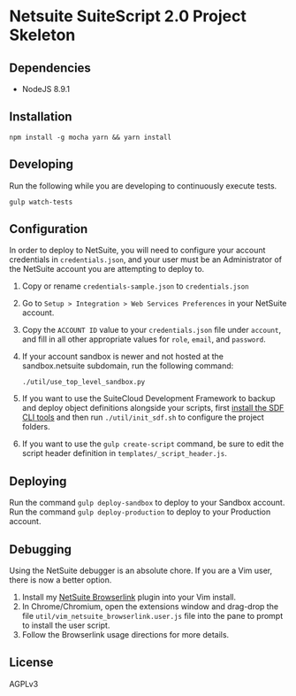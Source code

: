 Netsuite SuiteScript 2.0 Project Skeleton
==

Dependencies
--
* NodeJS 8.9.1

Installation
--
`npm install -g mocha yarn && yarn install`

Developing
--
Run the following while you are developing to continuously execute tests.

  `gulp watch-tests`

Configuration
--
In order to deploy to NetSuite, you will need to configure your account
credentials in `credentials.json`, and your user must be an Administrator of
the NetSuite account you are attempting to deploy to.

1. Copy or rename `credentials-sample.json` to `credentials.json`
2. Go to `Setup > Integration > Web Services Preferences` in your NetSuite account.
3. Copy the `ACCOUNT ID` value to your `credentials.json` file under `account`,
  and fill in all other appropriate values for `role`, `email`, and `password`.
4. If your account sandbox is newer and not hosted at the sandbox.netsuite
  subdomain, run the following command:

   `./util/use_top_level_sandbox.py`
5. If you want to use the SuiteCloud Development Framework to backup and deploy
   object definitions alongside your scripts, first [install the SDF CLI
   tools](https://system.netsuite.com/app/help/helpcenter.nl?fid=section_1489072409.html)
   and then run `./util/init_sdf.sh` to configure the project folders.
6. If you want to use the `gulp create-script` command, be sure to edit the
   script header definition in `templates/_script_header.js`.

Deploying
--
Run the command `gulp deploy-sandbox` to deploy to your Sandbox account.
Run the command `gulp deploy-production` to deploy to your Production account.

Debugging
--
Using the NetSuite debugger is an absolute chore. If you are a Vim user, there
is now a better option.

1. Install my [NetSuite Browserlink](https://github.com/kevinmershon/netsuite-browserlink.vim)
plugin into your Vim install.
2. In Chrome/Chromium, open the extensions window and drag-drop the file
   `util/vim_netsuite_browserlink.user.js` file into the pane to prompt to
   install the user script.
3. Follow the Browserlink usage directions for more details.

License
--
AGPLv3
